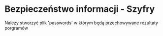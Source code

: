 # Bezpieczeństwo informacji - Szyfry
Należy stworzyć plik 'passwords' w którym będą przechowywane rezultaty porgramów
